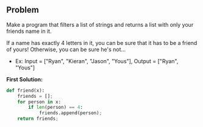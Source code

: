 ## Problem

Make a program that filters a list of strings and returns a list with only your friends name in it.

If a name has exactly 4 letters in it, you can be sure that it has to be a friend of yours! Otherwise, you can be sure he's not...

* Ex: Input = ["Ryan", "Kieran", "Jason", "Yous"], Output = ["Ryan", "Yous"]

**First Solution:**
```python
def friend(x):
    friends = [];
    for person in x:
        if len(person) == 4:
            friends.append(person);
    return friends;
```
